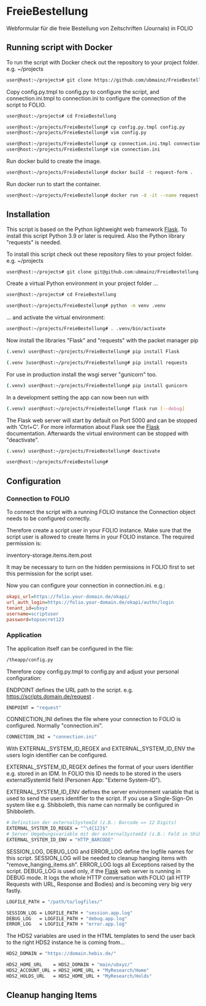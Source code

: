 # FreieBestellung
Webformular für die freie Bestellung von Zeitschriften (Journals) in FOLIO

## Running script with Docker

To run the script with Docker check out the repository to your project folder. e.g. ~/projects

```bash
user@host:~/projects# git clone https://github.com/ubmainz/FreieBestellung.git
```

Copy config.py.tmpl to config.py to configure the script, and connection.ini.tmpl to connection.ini to configure the connection of the script to FOLIO.
```bash
user@host:~/projects# cd FreieBestellung

user@host:~/projects/FreieBestellung# cp config.py.tmpl config.py
user@host:~/projects/FreieBestellung# vim config.py

user@host:~/projects/FreieBestellung# cp connection.ini.tmpl connection.ini
user@host:~/projects/FreieBestellung# vim connection.ini
```

Run docker build to create the image.
```bash
user@host:~/projects/FreieBestellung# docker build -t request-form .
```

Run docker run to start the container.
```bash
user@host:~/projects/FreieBestellung# docker run -d -it --name request-form -h request-form -p 8080:8080 -v request-form:/var/log/request-form request-form
```


## Installation

This script is based on the Python lightweight web framework [Flask](https://flask.palletsprojects.com/en/3.0.x/). To install this script Python 3.9 or later is required. Also the Python library "requests" is needed.

To install this script check out these repository files to your project folder. e.g. ~/projects

```bash
user@host:~/projects# git clone git@github.com:ubmainz/FreieBestellung.git
```

Create a virtual Python environment in your project folder ...
```bash
user@host:~/projects# cd FreieBestellung

user@host:~/projects/FreieBestellung# python -m venv .venv
```

... and activate the virtual environment:
```bash
user@host:~/projects/FreieBestellung# . .venv/bin/activate
```

Now install the libraries "Flask" and "requests" with the packet manager pip
```bash
(.venv) user@host:~/projects/FreieBestellung# pip install Flask

(.venv )user@host:~/projects/FreieBestellung# pip install requests
```

For use in production install the wsgi server "gunicorn" too.
```bash
(.venv) user@host:~/projects/FreieBestellung# pip install gunicorn
```

In a development setting the app can now been run with
```bash
(.venv) user@host:~/projects/FreieBestellung# flask run [--debug]
```

The Flask web server will start by default on Port 5000 and can be stopped with 'Ctrl+C'. For more information about Flask see the [Flask](https://flask.palletsprojects.com/en/3.0.x/) documentation. Afterwards the virtual environment can be stopped with "deactivate".

```bash
(.venv) user@host:~/projects/FreieBestellung# deactivate

user@host:~/projects/FreieBestellung#
```

## Configuration

### Connection to FOLIO

To connect the script with a running FOLIO instance the Connection object needs to be configured correctly.

Therefore create a script user in your FOLIO instance. Make sure that the script user is allowed to create Items in your FOLIO instance. The required permission is: 

inventory-storage.items.item.post

It may be necessary to turn on the hidden permissions in FOLIO first to set this permission for the script user.

Now you can configure your connection in connection.ini. e.g.:

```ini
okapi_url=https://folio.your-domain.de/okapi/
url_auth_login=https://folio.your-domain.de/okapi/authn/login
tenant_id=ubxyz
username=scriptuser
password=topsecret123
```

### Application

The application itself can be configured in the file:

```bash
/theapp/config.py
```

Therefore copy config.py.tmpl to config.py and adjust your personal configuration:

ENDPOINT defines the URL path to the script. e.g. https://scripts.domain.de/request .

```bash
ENDPOINT = "request"
```

CONNECTION_INI defines the file where your connection to FOLIO is configured. Normally "connection.ini".

```bash
CONNECTION_INI = "connection.ini"
```

With EXTERNAL_SYSTEM_ID_REGEX and EXTERNAL_SYSTEM_ID_ENV the users login identifier can be configured.

EXTERNAL_SYSTEM_ID_REGEX defines the format of your users identifier e.g. stored in an IDM. In FOLIO this ID needs to be stored in the users externalSystemId field (Personen App: "Externe System-ID"). 

EXTERNAL_SYSTEM_ID_ENV defines the server environment variable that is used to send the users identifier to the script. If you use a Single-Sign-On system like e.g. Shibboleth, this name can normally be configured in Shibboleth.

```bash
# Definition der externalSystemId (z.B.: Barcode => 12 Digits)
EXTERNAL_SYSTEM_ID_REGEX = "^\d{12}$"
# Server Umgebungsvariable mit der externalSystemId (z.B.: Feld in Shibboleth)
EXTERNAL_SYSTEM_ID_ENV = "HTTP_BARCODE"
```

SESSION_LOG, DEBUG_LOG and ERROR_LOG define the logfile names for this script. SESSION_LOG will be needed to cleanup hanging items with "remove_hanging_items.sh". ERROR_LOG logs all Exceptions raised by the script. DEBUG_LOG is used only, if the [Flask](https://flask.palletsprojects.com/en/3.0.x/) web server is running in DEBUG mode. It logs the whole HTTP conversation with FOLIO (all HTTP Requests with URL, Response and Bodies) and is becoming very big very fastly.

```bash
LOGFILE_PATH = "/path/to/logfiles/"

SESSION_LOG = LOGFILE_PATH + "session.app.log"
DEBUG_LOG   = LOGFILE_PATH + "debug.app.log"
ERROR_LOG   = LOGFILE_PATH + "error.app.log"
```

The HDS2 variables are used in the HTML templates to send the user back to the right HDS2 instance he is coming from...

```bash
HDS2_DOMAIN = "https://domain.hebis.de/"

HDS2_HOME_URL    = HDS2_DOMAIN + "main/ubxyz/"
HDS2_ACCOUNT_URL = HDS2_HOME_URL + "MyResearch/Home"
HDS2_HOLDS_URL   = HDS2_HOME_URL + "MyResearch/Holds"
```

## Cleanup hanging Items

